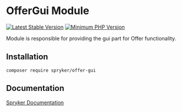 # OfferGui Module
[![Latest Stable Version](https://poser.pugx.org/spryker/offer-gui/v/stable.svg)](https://packagist.org/packages/spryker/offer-gui)
[![Minimum PHP Version](https://img.shields.io/badge/php-%3E%3D%208.0-8892BF.svg)](https://php.net/)

Module is responsible for providing the gui part for Offer functionality.

## Installation

```
composer require spryker/offer-gui
```

## Documentation

[Spryker Documentation](https://docs.spryker.com)
